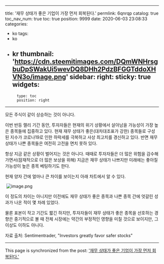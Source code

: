 
---
title: '재무 상태가 좋은 기업이 가장 먼저 회복된다.'
permlink: 6qnrqp
catalog: true
toc_nav_num: true
toc: true
position: 9999
date: 2020-06-03 23:08:33
categories:
- ko
tags:
- ko
- kr
thumbnail: 'https://cdn.steemitimages.com/DQmWNHrsgbuDpSWakUi5wevDQ8DHh2PdzBFGGTddoXHVN3o/image.png'
sidebar:
    right:
        sticky: true
widgets:
    -
        type: toc
        position: right
---


모든 주식이 같이 상승하는 것이 아니다.​

이번 반등 랠리 기간 동안, 투자자들은 현재의 위기 상황에서 살아남을 가능성이 가장 높은 종목들에 집중하고 있다. 현재 재무 상태가 좋은(대차대조표가 강한) 종목들로 구성된 지수가 코로나19로 인한 하락세를 극복하고 사상 최고치를 경신하고 있다. 반면 재무 상태가 나쁜 종목들은 여전히 고전을 면치 못하 있다.​

항상 지금 같은 상황이 벌어지는 것은 아니다. 때때로 투자자들은 더 많은 위험을 감수해 가면서(잠재적으로 더 많은 보상을 위해) 지금은 재무 상태가 나쁘지만 미래에는 좋아질 가능성이 높은 종목 베팅하기도 한다.​

현재 양자 간에 얼마나 큰 차이를 보이는지 아래 차트에서 알 수 있다.

​​
![image.png](https://cdn.steemitimages.com/DQmWNHrsgbuDpSWakUi5wevDQ8DHh2PdzBFGGTddoXHVN3o/image.png)


이 정도의 차이는 아니지만 이전에도 재무 상태가 좋은 종목과 나쁜 종목 간에 엇갈린 성과가 나온 적이 몇 차례 있었다.​

물론 표본이 작고 기간도 짧긴 하지만, 투자자들이 재무 상태가 좋은 종목을 선호하는 경향은 중기적으로 볼 때 전체 시장에는 약간의 부정적인 영향을 미칠 것으로 보이지만, 그 이상도 이하도 아니다.​

자료 출처: Sentimentrader, "Investors greatly favor safer stocks"

- - -

This page is synchronized from the post: ['재무 상태가 좋은 기업이 가장 먼저 회복된다.'](https://steemit.com/@pius.pius/6qnrqp)
